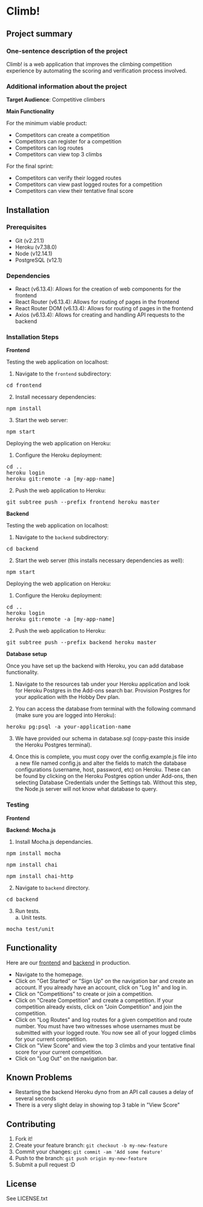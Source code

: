 # Climb!

## Project summary

### One-sentence description of the project

Climb! is a web application that improves the climbing competition experience by automating the scoring and verification process involved.

### Additional information about the project

**Target Audience**: Competitive climbers

**Main Functionality**

For the minimum viable product:
- Competitors can create a competition
- Competitors can register for a competition
- Competitors can log routes
- Competitors can view top 3 climbs

For the final sprint:
- Competitors can verify their logged routes
- Competitors can view past logged routes for a competition
- Competitors can view their tentative final score

## Installation

### Prerequisites

- Git (v2.21.1)
- Heroku (v7.38.0)
- Node (v12.14.1)
- PostgreSQL (v12.1)

### Dependencies

- React (v6.13.4): Allows for the creation of web components for the frontend
- React Router (v6.13.4): Allows for routing of pages in the frontend
- React Router DOM (v6.13.4): Allows for routing of pages in the frontend
- Axios (v6.13.4): Allows for creating and handling API requests to the backend

### Installation Steps

**Frontend**

Testing the web application on localhost:
1. Navigate to the <code>frontend</code> subdirectory:
<pre>cd frontend</pre>
2. Install necessary dependencies:
<pre>npm install</pre>
3. Start the web server:
<pre>npm start</pre>

Deploying the web application on Heroku:
1. Configure the Heroku deployment:
<pre>
cd ..
heroku login
heroku git:remote -a [my-app-name]
</pre>
2. Push the web application to Heroku:
<pre>git subtree push --prefix frontend heroku master</pre>

**Backend**

Testing the web application on localhost:
1. Navigate to the <code>backend</code> subdirectory:
<pre>cd backend</pre>
2. Start the web server (this installs necessary dependencies as well):
<pre>npm start</pre>

Deploying the web application on Heroku:
1. Configure the Heroku deployment:
<pre>
cd ..
heroku login
heroku git:remote -a [my-app-name]
</pre>
2. Push the web application to Heroku:
<pre>git subtree push --prefix backend heroku master</pre>

**Database setup**

Once you have set up the backend with Heroku, you can add database functionality.

1. Navigate to the resources tab under your Heroku application and look for Heroku Postgres in the Add-ons search bar. Provision Postgres for your application with the Hobby Dev plan. <br/>

2. You can access the database from terminal with the following command (make sure you are logged into Heroku):

<pre>heroku pg:psql -a your-application-name</pre>

3. We have provided our schema in database.sql (copy-paste this inside the Heroku Postgres terminal). <br/>

4. Once this is complete, you must copy over the config.example.js file into a new file named config.js and alter the fields to match the database configurations (username, host, password, etc) on Heroku. These can be found by clicking on the Heroku Postgres option under Add-ons, then selecting Database Credentials under the Settings tab. Without this step, the Node.js server will not know what database to query.

### Testing

**Frontend**

**Backend: Mocha.js**
1. Install Mocha.js dependancies.
<pre>npm install mocha</pre>
<pre>npm install chai</pre>
<pre>npm install chai-http</pre>

2. Navigate to <code>backend</code> directory.
<pre>cd backend</pre>

3. Run tests.  
  a. Unit tests.
  <pre>mocha test/unit</pre>

## Functionality

Here are our <a href="http://cs48-climb-frontend.herokuapp.com">frontend</a> and <a href="http://cs48-climb-backend.herokuapp.com">backend</a> in production.

- Navigate to the homepage.
- Click on "Get Started" or "Sign Up" on the navigation bar and create an account. If you already have an account, click on "Log In" and log in.
- Click on "Competitions" to create or join a competition.
- Click on "Create Competition" and create a competition. If your competition already exists, click on "Join Competition" and join the competition.
- Click on "Log Routes" and log routes for a given competition and route number. You must have two witnesses whose usernames must be submitted with your logged route. You now see all of your logged climbs for your current competition.
- Click on "View Score" and view the top 3 climbs and your tentative final score for your current competition.
- Click on "Log Out" on the navigation bar.

## Known Problems

- Restarting the backend Heroku dyno from an API call causes a delay of several seconds
- There is a very slight delay in showing top 3 table in "View Score"

## Contributing

1. Fork it!
2. Create your feature branch: `git checkout -b my-new-feature`
3. Commit your changes: `git commit -am 'Add some feature'`
4. Push to the branch: `git push origin my-new-feature`
5. Submit a pull request :D

## License

See LICENSE.txt
